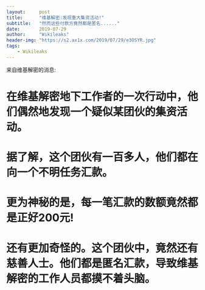 ```yaml
---
layout:     post
title:      "维基解密:发现重大集资活动!"
subtitle:   "然而这些付款方竟然都是匿名......"
date:       2019-07-29
author:     "Wikileaks"
header-img: "https://s2.ax1x.com/2019/07/29/e3OSYR.jpg"
tags:
    - Wikileaks
---
```


来自维基解密的消息:  
# 在维基解密地下工作者的一次行动中，他们偶然地发现一个疑似某团伙的集资活动。  
# 据了解，这个团伙有一百多人，他们都在向一个不明任务汇款。  
# 更为神秘的是，每一笔汇款的数额竟然都是正好200元!
# 还有更加奇怪的。这个团伙中，竟然还有慈善人士。他们都是匿名汇款，导致维基解密的工作人员都摸不着头脑。
